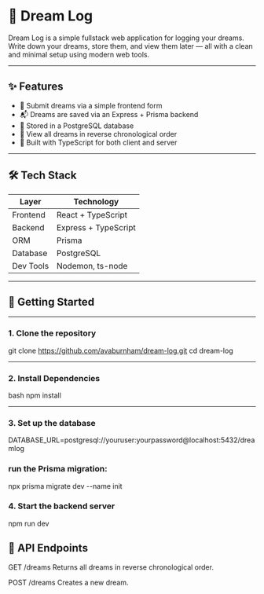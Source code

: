 # 🌙 Dream Log

Dream Log is a simple fullstack web application for logging your dreams. Write down your dreams, store them, and view them later — all with a clean and minimal setup using modern web tools.

---

## ✨ Features

- 📝 Submit dreams via a simple frontend form
- 📬 Dreams are saved via an Express + Prisma backend
- 💾 Stored in a PostgreSQL database
- 📃 View all dreams in reverse chronological order
- 🔧 Built with TypeScript for both client and server

---

## 🛠️ Tech Stack

| Layer      | Technology           |
|------------|----------------------|
| Frontend   | React + TypeScript   |
| Backend    | Express + TypeScript |
| ORM        | Prisma               |
| Database   | PostgreSQL           |
| Dev Tools  | Nodemon, ts-node     |

---

## 🚀 Getting Started

---

### 1. Clone the repository

git clone https://github.com/avaburnham/dream-log.git
cd dream-log

---

### 2. Install Dependencies
bash
npm install

---

### 3. Set up the database
DATABASE_URL=postgresql://youruser:yourpassword@localhost:5432/dreamlog

### run the Prisma migration:
npx prisma migrate dev --name init

### 4. Start the backend server
npm run dev

## 🧪  API Endpoints
GET /dreams
Returns all dreams in reverse chronological order.

POST /dreams
Creates a new dream.
